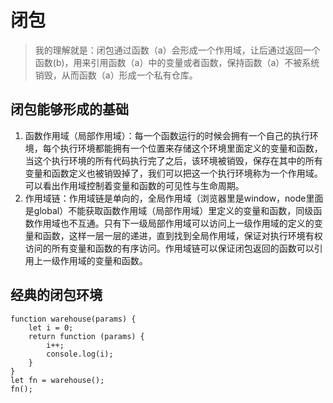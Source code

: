 # 闭包
> 我的理解就是：闭包通过函数（a）会形成一个作用域，让后通过返回一个函数(b)，用来引用函数（a）中的变量或者函数，保持函数（a）不被系统销毁，从而函数（a）形成一个私有仓库。

## 闭包能够形成的基础
1. 函数作用域（局部作用域）：每一个函数运行的时候会拥有一个自己的执行环境，每个执行环境都能拥有一个位置来存储这个环境里面定义的变量和函数，当这个执行环境的所有代码执行完了之后，该环境被销毁，保存在其中的所有变量和函数定义也被销毁掉了，我们可以把这一个执行环境称为一个作用域。可以看出作用域控制着变量和函数的可见性与生命周期。
2. 作用域链：作用域链是单向的，全局作用域（浏览器里是window，node里面是global）不能获取函数作用域（局部作用域）里定义的变量和函数，同级函数作用域也不互通。只有下一级局部作用域可以访问上一级作用域的定义的变量和函数，这样一层一层的递进，直到找到全局作用域，保证对执行环境有权访问的所有变量和函数的有序访问。作用域链可以保证闭包返回的函数可以引用上一级作用域的变量和函数。

## 经典的闭包环境
```
function warehouse(params) {
    let i = 0;
    return function (params) {
        i++;
        console.log(i);
    }
}
let fn = warehouse();
fn();
```

